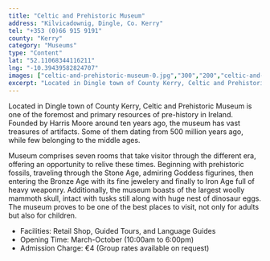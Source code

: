 ```yaml
---
title: "Celtic and Prehistoric Museum"
address: "Kilvicadownig, Dingle, Co. Kerry"
tel: "+353 (0)66 915 9191"
county: "Kerry"
category: "Museums"
type: "Content"
lat: "52.11068344116211"
lng: "-10.39439582824707"
images: ["celtic-and-prehistoric-museum-0.jpg","300","200","celtic-and-prehistoric-museum-1.jpg","474","285","celtic-and-prehistoric-museum-3.jpg","474","260","celtic-and-prehistoric-museum-6.jpg","500","375","celtic-and-prehistoric-museum-7.jpg","500","374","celtic-and-prehistoric-museum-8.jpg","500","375"]
excerpt: "Located in Dingle town of County Kerry, Celtic and Prehistoric Museum is one of the foremost and primary resources of pre-history in Ireland. Founded..."
---
```

<p>Located in Dingle town of County Kerry, Celtic and Prehistoric Museum is one of the foremost and primary resources of pre-history in Ireland. Founded by Harris Moore around ten years ago, the museum has vast treasures of artifacts. Some of them dating from 500 million years ago, while few belonging to the middle ages. </p>  
    <p>Museum comprises seven rooms that take visitor through the different era, offering an opportunity to relive these times. Beginning with prehistoric fossils, traveling through the Stone Age, admiring Goddess figurines, then entering the Bronze Age with its fine jewelery and finally to Iron Age full of heavy weaponry. Additionally, the museum boasts of the largest woolly mammoth skull, intact with tusks still along with huge nest of dinosaur eggs. The museum proves to be one of the best places to visit, not only for adults but also for children. </p>  
    <ul> 
        <li>Facilities: Retail Shop, Guided Tours, and Language Guides</li> 
        <li>Opening Time: March-October (10:00am to 6:00pm)</li> 
        <li>Admission Charge: &euro;4 (Group rates available on request)</li> </ul>